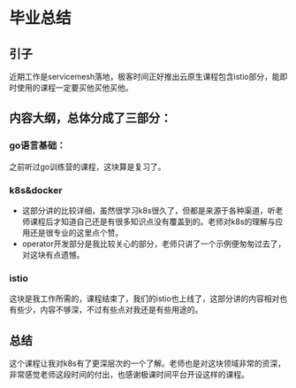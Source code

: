 # 毕业总结
## 引子
近期工作是servicemesh落地，极客时间正好推出云原生课程包含istio部分，能即时使用的课程一定要买他买他买他。
## 内容大纲，总体分成了三部分：
### go语言基础：
之前听过go训练营的课程，这块算是复习了。
### k8s&docker
- 这部分讲的比较详细，虽然很学习k8s很久了，但都是来源于各种渠道，听老师课程后才知道自己还是有很多知识点没有覆盖到的。老师对k8s的理解与应用还是很专业的这里点个赞。
- operator开发部分是我比较关心的部分，老师只讲了一个示例便匆匆过去了，对这块有点遗憾。
### istio
这块是我工作所需的，课程结束了，我们的istio也上线了，这部分讲的内容相对也有些少，内容不够深，不过有些点对我还是有些用途的。
## 总结
这个课程让我对k8s有了更深层次的一个了解。老师也是对这块领域非常的资深，非常感觉老师这段时间的付出，也感谢极课时间平台开设这样的课程。